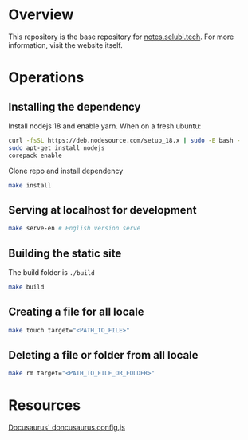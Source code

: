 # Overview

This repository is the base repository for [notes.selubi.tech](https://notes.selubi.tech/).
For more information, visit the website itself.

# Operations

## Installing the dependency

Install nodejs 18 and enable yarn. When on a fresh ubuntu:

```bash
curl -fsSL https://deb.nodesource.com/setup_18.x | sudo -E bash -
sudo apt-get install nodejs
corepack enable
```

Clone repo and install dependency

```bash
make install
```

## Serving at localhost for development

```bash
make serve-en # English version serve
```

## Building the static site

The build folder is `./build`

```bash
make build
```

## Creating a file for all locale

```bash
make touch target="<PATH_TO_FILE>"
```

## Deleting a file or folder from all locale

```bash
make rm target="<PATH_TO_FILE_OR_FOLDER>"
```

# Resources

[Docusaurus' doncusaurus.config.js](https://github.com/facebook/docusaurus/blob/main/website/docusaurus.config.js)
